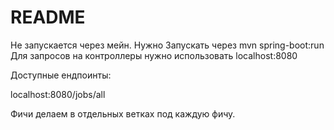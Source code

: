 # README #
Не запускается через мейн. Нужно Запускать через mvn spring-boot:run
Для запросов на контроллеры нужно использовать localhost:8080

Доступные ендпоинты:

localhost:8080/jobs/all

Фичи делаем в отдельных ветках под каждую фичу.